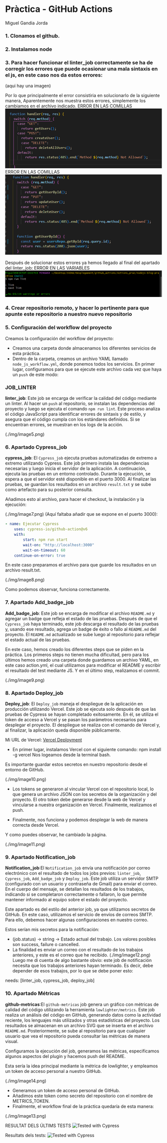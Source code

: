 # Pràctica - GitHub Actions
Miguel Gandia Jorda

### 1. Clonamos el github.
### 2. Instalamos node
### 3. Para hacer funcionar el linter_job correctamente se ha de corregir los errores que puede ocasionar una mala sintaxis en el js, en este caso nos da estos errores:
 (aqui hay una imagen) 

Por lo que principalmente el error consistiria en solucionarlo de la siguiente manera,
Aparentemente nos muestra estos errores, simplemente los cambiamos en el archivo indicado.
ERROR EN LAS COMILLAS
 ![ERROR EN LAS COMILLAS](./img/image1.png)
 ERROR EN LAS COMILLAS
 ![ERROR EN LAS COMILLAS](./img/image2.png)

Después de solucionar estos errores ya hemos llegado al final del apartado del linter_job:
ERROR EN LAS VARIABLES
 ![ERROR EN LAS VARIABLES](./img/image3.png)
### 4. Crear repositorio remoto, y hacer lo pertinente para que apunte este repositorio a nuestro nuevo repositorio

### 5. Configuración del workflow del proyecto
Creamos la configuración del workflow del proyecto:

- Creamos una carpeta donde almacenamos los diferentes servicios de esta práctica.
- Dentro de la carpeta, creamos un archivo YAML llamado `node_js_workflow.yml`, donde ponemos todos los servicios. En primer lugar, configuramos para que se ejecute este archivo cada vez que haya un `push` de este modo:

### JOB_LINTER
**linter_job**: Este job se encarga de verificar la calidad del código mediante un linter. Al hacer un `push` al repositorio, se instalan las dependencias del proyecto y luego se ejecuta el comando `npm run lint`. Este proceso analiza el código JavaScript para identificar errores de sintaxis y de estilo, y asegura que el código cumpla con los estándares definidos. Si se encuentran errores, se muestran en los logs de la acción.

(./img/image5.png)

### 6.  Apartado Cypress_job
**cypress_job**: El `Cypress_job` ejecuta pruebas automatizadas de extremo a extremo utilizando Cypress. Este job primero instala las dependencias necesarias y luego inicia el servidor de la aplicación. A continuación, ejecuta las pruebas en un entorno controlado. Durante la ejecución, se espera a que el servidor esté disponible en el puerto 3000. Al finalizar las pruebas, se guardan los resultados en un archivo `result.txt` y se sube como artefacto para su posterior consulta.


Añadimos esto al archivo, para hacer el checkout, la instalación y la ejecución:

(./img/image7.png)
(Aquí faltaba añadir que se expone en el puerto 3000):
```yaml
- name: Ejecutar Cypress 
    uses: cypress-io/github-action@v6
    with:
        start: npm run start
        wait-on: "http://localhost:3000"
        wait-on-timeout: 60
    continue-on-error: true
```
En este caso preparamos el archivo para que guarde los resultados en un archivo result.txt.

(./img/image8.png)

Como podemos observar, funciona correctamente.



### 7. Apartado Add_badge_job
**Add_badge_job**: Este job se encarga de modificar el archivo `README.md` y agregar un badge que refleja el estado de las pruebas. Después de que el `Cypress_job` haya terminado, este job descarga el resultado de las pruebas y, usando ese resultado, agrega un badge de éxito o fallo al `README.md` del proyecto. El `README.md` actualizado se sube luego al repositorio para reflejar el estado actual de las pruebas.


En este caso, hemos creado los diferentes steps que se piden en la práctica. Los primeros steps no tienen mucha dificultad, pero para los últimos hemos creado una carpeta donde guardamos un archivo YAML, en este caso action.yml, el cual utilizamos para modificar el README y escribir el resultado del test mediante JS. Y en el último step, realizamos el commit.

(./img/image9.png)


### 8. Apartado Deploy_job
**Deploy_job**: El `Deploy_job` maneja el despliegue de la aplicación en producción utilizando Vercel. Este job se ejecuta solo después de que las pruebas de Cypress se hayan completado exitosamente. En él, se utiliza el token de acceso a Vercel y se pasan los parámetros necesarios para desplegar el proyecto. El despliegue se realiza con el comando de Vercel y, al finalizar, la aplicación queda disponible públicamente.


Mi URL de Vercel: [Vercel Deployment](https://vercelactions-9pm4joyk2-miguels-projects-51c469f1.vercel.app/)

 - En primer lugar, instalamos Vercel con el siguiente comando:
npm install -g vercel
Nos logeamos desde la terminal bash.

Es importante guardar estos secretos en nuestro repositorio desde el entorno de GitHub.

(./img/image10.png)


 - Los tokens se generaron al vincular Vercel con el repositorio local, lo que genera un archivo JSON con los secretos de la organización y del proyecto. El otro token debe generarse desde la web de Vercel y vincularse a nuestra organización en Vercel. Finalmente, realizamos el push.

 - Finalmente, nos funciona y podemos desplegar la web de manera correcta desde Vercel.

Y como puedes observar, he cambiado la página.

(./img/image11.png)


### 9. Apartado Notification_job
**Notification_job**:El `Notification_job` envía una notificación por correo electrónico con el resultado de todos los jobs previos: `linter_job`, `Cypress_job`, `Add_badge_job` y `Deploy_job`. Este job utiliza un servidor SMTP (configurado con un usuario y contraseña de Gmail) para enviar el correo. En el cuerpo del mensaje, se detallan los resultados de los trabajos, indicando si se completaron correctamente o fallaron, lo que permite mantener informado al equipo sobre el estado del proyecto.

Este apartado es del estilo del anterior job, ya que utilizamos secretos de GitHub. En este caso, utilizamos el servicio de envíos de correos SMTP. Para ello, debemos hacer algunas configuraciones en nuestro correo.

Estos serían mis secretos para la notificación:

 - (job.status) -> string -> Estado actual del trabajo. Los valores posibles son success, failure o cancelled.
 - La finalidad es enviar un correo con el resultado de los trabajos anteriores, y este es el correo que he recibido.
(./img/image12.png)
Luego me di cuenta de algo bastante obvio: este job de notificación necesita que los trabajos anteriores hayan terminado. Es decir, debe depender de esos trabajos, por lo que se debe poner esto:

needs: [linter_job, cypress_job, deploy_job]

### 10. Apartado Métricas
**github-metricas**:El `github-metricas` job genera un gráfico con métricas de calidad del código utilizando la herramienta `lowlighter/metrics`. Este job realiza un análisis del código en GitHub, generando datos como la actividad reciente, los lenguajes más utilizados y otras estadísticas del proyecto. Los resultados se almacenan en un archivo SVG que se inserta en el archivo `README.md`. Posteriormente, se sube al repositorio para que cualquier usuario que vea el repositorio pueda consultar las métricas de manera visual.

Configuramos la ejecución del job, generamos las métricas, especificamos algunos aspectos del plugin y hacemos push del README.

Esta sería la idea principal mediante la métrica de lowlighter, y empleamos un token de acceso personal a nuestro GitHub.

(./img/image14.png)
 - Generamos un token de acceso personal de GitHub.
 - Añadimos este token como secreto del repositorio con el nombre de METRICS_TOKEN.
 - Finalmente, el workflow final de la práctica quedaría de esta manera:

(./img/image13.png)


RESULTAT DELS ÚLTIMS TESTS
![Tested with Cypress](https://img.shields.io/badge/tested%20with-Cypress-04C38E.svg)

Resultats dels tests:
![Tested with Cypress](https://img.shields.io/badge/tested%20with-Cypress-04C38E.svg)